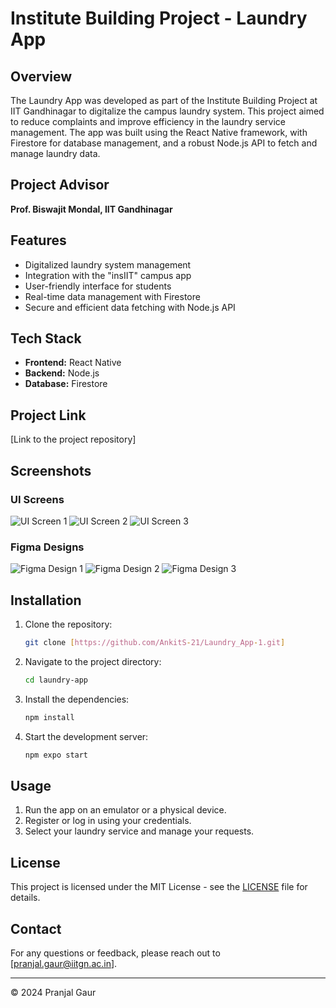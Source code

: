 # Institute Building Project - Laundry App

## Overview
The Laundry App was developed as part of the Institute Building Project at IIT Gandhinagar to digitalize the campus laundry system. This project aimed to reduce complaints and improve efficiency in the laundry service management. The app was built using the React Native framework, with Firestore for database management, and a robust Node.js API to fetch and manage laundry data.

## Project Advisor
**Prof. Biswajit Mondal, IIT Gandhinagar**

## Features
- Digitalized laundry system management
- Integration with the "insIIT" campus app
- User-friendly interface for students
- Real-time data management with Firestore
- Secure and efficient data fetching with Node.js API

## Tech Stack
- **Frontend:** React Native
- **Backend:** Node.js
- **Database:** Firestore

## Project Link
[Link to the project repository]

## Screenshots
### UI Screens
![UI Screen 1](path/to/UI_screen1.png)
![UI Screen 2](path/to/UI_screen2.png)
![UI Screen 3](path/to/UI_screen3.png)

### Figma Designs
![Figma Design 1](path/to/Figma_design1.png)
![Figma Design 2](path/to/Figma_design2.png)
![Figma Design 3](path/to/Figma_design3.png)

## Installation
1. Clone the repository:
    ```bash
    git clone [https://github.com/AnkitS-21/Laundry_App-1.git]
    ```
2. Navigate to the project directory:
    ```bash
    cd laundry-app
    ```
3. Install the dependencies:
    ```bash
    npm install
    ```
4. Start the development server:
    ```bash
    npm expo start
    ```

## Usage
1. Run the app on an emulator or a physical device.
2. Register or log in using your credentials.
3. Select your laundry service and manage your requests.


## License
This project is licensed under the MIT License - see the [LICENSE](LICENSE) file for details.

## Contact
For any questions or feedback, please reach out to [pranjal.gaur@iitgn.ac.in].

---

© 2024 Pranjal Gaur
